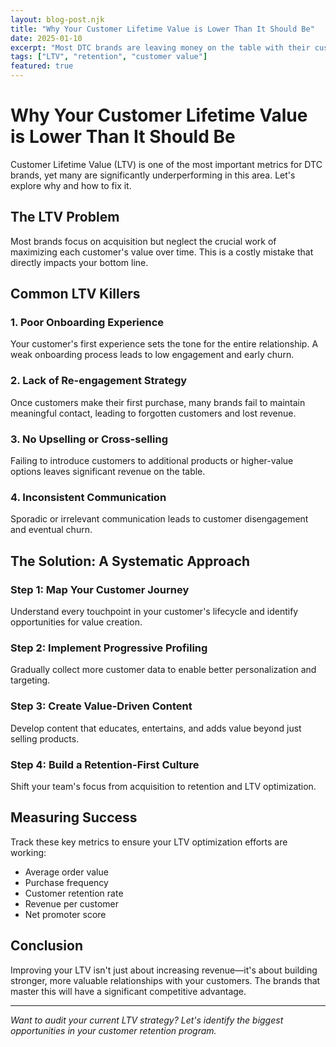 ```yaml
---
layout: blog-post.njk
title: "Why Your Customer Lifetime Value is Lower Than It Should Be"
date: 2025-01-10
excerpt: "Most DTC brands are leaving money on the table with their customer retention strategy. Here's how to identify and fix the gaps in your LTV optimization."
tags: ["LTV", "retention", "customer value"]
featured: true
---
```


# Why Your Customer Lifetime Value is Lower Than It Should Be

Customer Lifetime Value (LTV) is one of the most important metrics for DTC brands, yet many are significantly underperforming in this area. Let's explore why and how to fix it.

## The LTV Problem

Most brands focus on acquisition but neglect the crucial work of maximizing each customer's value over time. This is a costly mistake that directly impacts your bottom line.

## Common LTV Killers

### 1. Poor Onboarding Experience

Your customer's first experience sets the tone for the entire relationship. A weak onboarding process leads to low engagement and early churn.

### 2. Lack of Re-engagement Strategy

Once customers make their first purchase, many brands fail to maintain meaningful contact, leading to forgotten customers and lost revenue.

### 3. No Upselling or Cross-selling

Failing to introduce customers to additional products or higher-value options leaves significant revenue on the table.

### 4. Inconsistent Communication

Sporadic or irrelevant communication leads to customer disengagement and eventual churn.

## The Solution: A Systematic Approach

### Step 1: Map Your Customer Journey

Understand every touchpoint in your customer's lifecycle and identify opportunities for value creation.

### Step 2: Implement Progressive Profiling

Gradually collect more customer data to enable better personalization and targeting.

### Step 3: Create Value-Driven Content

Develop content that educates, entertains, and adds value beyond just selling products.

### Step 4: Build a Retention-First Culture

Shift your team's focus from acquisition to retention and LTV optimization.

## Measuring Success

Track these key metrics to ensure your LTV optimization efforts are working:

- Average order value
- Purchase frequency
- Customer retention rate
- Revenue per customer
- Net promoter score

## Conclusion

Improving your LTV isn't just about increasing revenue—it's about building stronger, more valuable relationships with your customers. The brands that master this will have a significant competitive advantage.

---

*Want to audit your current LTV strategy? Let's identify the biggest opportunities in your customer retention program.*
